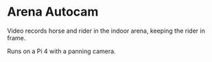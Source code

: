 # Arena Autocam

Video records horse and rider in the indoor arena, keeping the rider in frame.

Runs on a Pi 4 with a panning camera.
